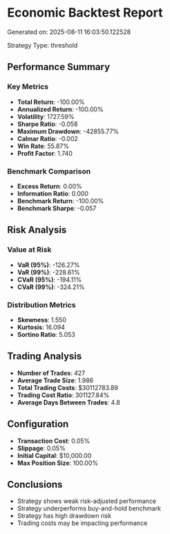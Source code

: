 # Economic Backtest Report

Generated on: 2025-08-11 16:03:50.122528

Strategy Type: threshold

## Performance Summary

### Key Metrics

- **Total Return**: -100.00%
- **Annualized Return**: -100.00%
- **Volatility**: 1727.59%
- **Sharpe Ratio**: -0.058
- **Maximum Drawdown**: -42855.77%
- **Calmar Ratio**: -0.002
- **Win Rate**: 55.87%
- **Profit Factor**: 1.740

### Benchmark Comparison

- **Excess Return**: 0.00%
- **Information Ratio**: 0.000
- **Benchmark Return**: -100.00%
- **Benchmark Sharpe**: -0.057

## Risk Analysis

### Value at Risk

- **VaR (95%)**: -126.27%
- **VaR (99%)**: -228.61%
- **CVaR (95%)**: -194.11%
- **CVaR (99%)**: -324.21%

### Distribution Metrics

- **Skewness**: 1.550
- **Kurtosis**: 16.094
- **Sortino Ratio**: 5.053

## Trading Analysis

- **Number of Trades**: 427
- **Average Trade Size**: 1.986
- **Total Trading Costs**: $30112783.89
- **Trading Cost Ratio**: 301127.84%
- **Average Days Between Trades**: 4.8

## Configuration

- **Transaction Cost**: 0.05%
- **Slippage**: 0.05%
- **Initial Capital**: $10,000.00
- **Max Position Size**: 100.00%

## Conclusions

- Strategy shows weak risk-adjusted performance
- Strategy underperforms buy-and-hold benchmark
- Strategy has high drawdown risk
- Trading costs may be impacting performance